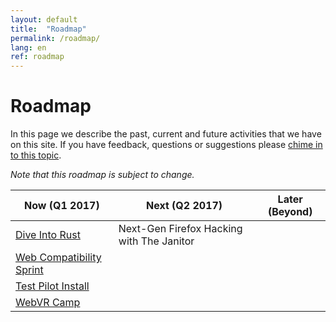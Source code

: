 ```yaml
---
layout: default
title:  "Roadmap"
permalink: /roadmap/
lang: en
ref: roadmap
---
```


# Roadmap

In this page we describe the past, current and future activities that we have on this site. If you have feedback, questions or suggestions please [chime in to this topic](https://discourse.mozilla-community.org/t/activate-mozilla-roadmap/10068).

*Note that this roadmap is subject to change.*

| Now (Q1 2017)  | Next (Q2 2017)   | Later (Beyond) |
| --- | --- | --- |
| [Dive Into Rust](/rust-hack/) | Next-Gen Firefox Hacking with The Janitor |     |
| [Web Compatibility Sprint](/webcompat-sprint/) |     |     |
| [Test Pilot Install](/test-pilot/) |     |     |
| [WebVR Camp](/webvr-camp/) |     |     |
